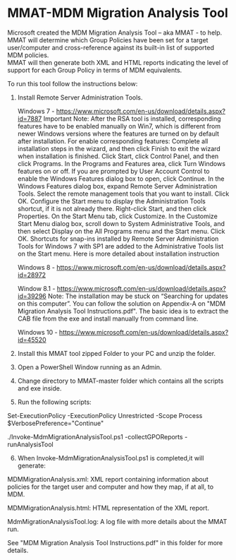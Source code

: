 ﻿# MMAT-MDM Migration Analysis Tool

Microsoft created the MDM Migration Analysis Tool – aka MMAT  - to help.  
MMAT will determine which Group Policies have been set for a target user/computer and cross-reference against its built-in list of supported MDM policies.  
MMAT will then generate both XML and HTML reports indicating the level of support for each Group Policy in terms of MDM equivalents.


To run this tool follow the instructions below:



1) Install Remote Server Administration Tools.

	Windows 7 - https://www.microsoft.com/en-us/download/details.aspx?id=7887 
		Important Note: After the RSA tool is installed, corresponding features have to be enabled manually on Win7, which is different from newer Windows versions where the features are turned on by default after installation. 
		For enable corresponding features:
			Complete all installation steps in the wizard, and then click Finish to exit the wizard when installation is finished.
			Click Start, click Control Panel, and then click Programs.
			In the Programs and Features area, click Turn Windows features on or off.
			If you are prompted by User Account Control to enable the Windows Features dialog box to open, click Continue.
			In the Windows Features dialog box, expand Remote Server Administration Tools.
			Select the remote management tools that you want to install.
			Click OK.
			Configure the Start menu to display the Administration Tools shortcut, if it is not already there.
			Right-click Start, and then click Properties.
			On the Start Menu tab, click Customize.
			In the Customize Start Menu dialog box, scroll down to System Administrative Tools, and then select Display on the All Programs menu and the Start menu. Click OK. Shortcuts for snap-ins installed by Remote Server Administration Tools for Windows 7 with SP1 are added to the Administrative Tools list on the Start menu.
			Here is more detailed about installation instruction

	Windows 8 - https://www.microsoft.com/en-us/download/details.aspx?id=28972 
	
	Window 8.1 - https://www.microsoft.com/en-us/download/details.aspx?id=39296
		Note: The installation may be stuck on “Searching for updates on this computer”. You can follow the solution on Appendix-A on "MDM Migration Analysis Tool Instructions.pdf". 
		The basic idea is to extract the CAB file from the exe and install manually from command line.

	Windows 10 - https://www.microsoft.com/en-us/download/details.aspx?id=45520

2) Install this MMAT tool zipped Folder to your PC
 and unzip the folder.
3) Open a PowerShell Window running as an Admin.

4) Change directory to MMAT-master folder which contains all the scripts and exe inside.

5) Run the following scripts:



Set-ExecutionPolicy -ExecutionPolicy Unrestricted -Scope Process
$VerbosePreference="Continue"

./Invoke-MdmMigrationAnalysisTool.ps1 -collectGPOReports -runAnalysisTool 



6) When Invoke-MdmMigrationAnalysisTool.ps1 is completed,it will generate:
	
MDMMigrationAnalysis.xml: XML report containing information about policies for the target user and computer and how they map, if at all, to MDM.
	
MDMMigrationAnalysis.html: HTML representation of the XML report.
	
MdmMigrationAnalysisTool.log: A log file with more details about the MMAT run. 
 


See "MDM Migration Analysis Tool Instructions.pdf" in this folder for more details.
